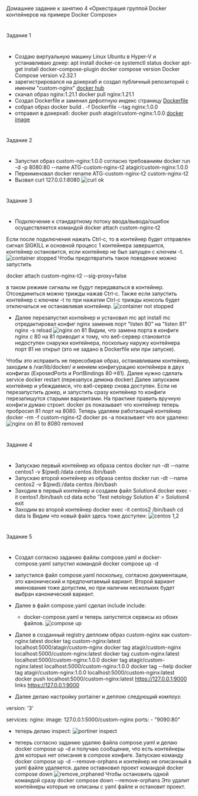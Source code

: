 #
Домашнее задание к занятию 4 «Оркестрация группой Docker контейнеров на примере Docker Compose»
#
Задание 1
#
* Создаю виртуальную машину Linux Ubuntu в Hyper-V и устанавливаю докер:
apt install docker-ce
systemctl status docker
apt-get install docker-compose-plugin
docker compose version
Docker Compose version v2.32.1
* зарегистрировался на докерхаб и создал публичный репозиторий с именем "custom-nginx"
[docker hub](https://hub.docker.com/repository/docker/atagir/custom-nginx/general)
* скачал образ nginx:1.21.1
  docker pull nginx:1.21.1
* Создал Dockerfile и заменил дефолтную индекс страницу 
[Dockerfile](https://github.com/A-Tagir/netology/blob/main/Dockerfile)
* собрал образ 
  docker build . -f Dockerfile --tag nginx:1.0.0
* отправил в докерхаб:
docker push atagir/custom-nginx:1.0.0
[docker image](https://hub.docker.com/repository/docker/atagir/custom-nginx/general)
#
Задание 2
#
* Запустил образ custom-nginx:1.0.0 согласно требованиям
  docker run -d -p 8080:80 --name ATG-custom-nginx-t2 atagir/custom-nginx:1.0.0  
* Переименовал
  docker rename ATG-custom-nginx-t2 custom-nginx-t2
* Вызвал curl 127.0.0.1:8080
![curl ok](https://github.com/A-Tagir/netology/blob/main/Homework4_custom-nginx.jpg)
#
Задание 3
#
* Подключение к стандартному потоку ввода/вывода/ошибок осуществляется командой
docker attach custom-nginx-t2

Если после подключения нажать Ctrl-c, то в контейнер будет отправлен сигнал SIGKILL
и основной процесс 1 контейнера завершится, контейнер остановится, если контейнер
не был запущен с ключем -t.
![container stopped](https://github.com/A-Tagir/netology/blob/main/Homework4_custom-nginx_attach_stop.jpg)
Чтобы предотвратить такое поведение можно запустить

docker attach custom-nginx-t2 --sig-proxy=false

в таком режиме сигналы не будут передаваться в контейнер.
Отсоединиться можно трижды нажав Ctrl-c.
Также если запустить контейнер с ключем -t то при нажатии Ctrl-c трижды консоль будет
отключаться не останавливая контейнер.
![container not stopped](https://github.com/A-Tagir/netology/blob/main/Homework4_custom-nginx_attach_not_stopped.jpg)

* Далее перезапустил контейнер и установил mc
  apt install mc
  отредактировал конфиг nginx заменив порт "listen 80" на "listen 81"
  nginx -s reload
![nginx on 81](https://github.com/A-Tagir/netology/blob/main/Homework4_custom-nginx_1.jpg)
Видим, что замена порта в конфиге nginx с 80 на 81 приводит к тому, что веб-сервер становится 
недоступен снаружи контейнера, поскольку наружу контейнера порт 81 не открыт
(это не задано в Dockerfile или при запуске).

Чтобы это исправить не пересобирая образ, останавливаем контейнер,
заходим в /var/lib/docker/ и меняем конфигурацию контейнера в двух конфигах 
(ExposedPorts и PortBindings 80->81).
Далее нужно сделать service docker restart (перезапуск демона docker)
Далее запускаем контейнер и убеждаемся, что вэб-сервер снова доступен. Если не перезапустить 
докер, и запустить сразу контейнер то конфиги перезапишутся старыми вариантами.
На практике править вручную конфиги думаю строит.
docker ps показывает что контейнер теперь пробросил 81 порт на 8080.
Теперь удаляем работающий контейнер
docker -rm -f custom-nginx-t2
docker ps -a показывает что все удалено:
![nginx on 81 to 8080 removed](https://github.com/A-Tagir/netology/blob/main/Homework4_custom-nginx_2.jpg)
#
Задание 4
#
* Запускаю первый контейнер из образа centos
docker run -dt --name centos1 -v $(pwd):/data centos /bin/bash
* Запускаю второй контейнер из образа centos
  docker run -dt --name centos2 -v $(pwd):/data centos /bin/bash
* Заходим в первый контейнер и создаем файл Solution4
  docker exec -it centos1 /bin/bash
  cd data
  echo 'Test netology Solution 4' > Solution4
  exit
* Заходим во второй контейнер
  docker exec -it centos2 /bin/bash
  cd data
  ls
Видим что новый файл здесь тоже доступен:
![centos 1,2](https://github.com/A-Tagir/netology/blob/main/Homework4_CENTOS_volume.jpg)

#
Задание 5
#
* Создал согласно заданию файлы compose.yaml и docker-compose.yaml
  запустил командой
  docker compose up -d
* запустился файл compose.yaml поскольку, согласно документации,
это канонический и предпочитаемый вариант. Второй вариант именования тоже допустим,
но при наличии нескольких будет выбран канонический вариант.
* Далее в файл compose.yaml сделал include
  include:
    - docker-compose.yaml
и теперь запустятся сервисы из обоих файлов.
![compose up](https://github.com/A-Tagir/netology/blob/main/Homework4_Compose_1.jpg)

* Далее в созданный registry деплоим образ custom-nginx как custom-nginx:latest
  docker tag custom-nginx:latest localhost:5000/atagir/custom-nginx
docker tag atagir/custom-nginx localhost:5000/custom-nginx:latest
docker tag custom-nginx:latest localhost:5000/custom-nginx:1.0.0
docker tag atagir/custom-nginx:latest localhost:5000/custom-nginx:1.0.0
docker tag --help
docker tag atagir/custom-nginx:1.0.0 localhost:5000/custom-nginx:latest
docker push localhost:5000/custom-nginx:latest
https://127.0.0.1:9000
links https://127.0.0.1:9000
* Далее делаю настройку portainer и деплою следующий компоуз:

version: '3'

services:
  nginx:
    image: 127.0.0.1:5000/custom-nginx
    ports:
      - "9090:80"
* теперь делаю inspect:
![portiner inspect](https://github.com/A-Tagir/netology/blob/main/Homework4_Portainer6.jpg)

* теперь согласно заданию удаляю файла compose.yaml и делаю
  docker compose up -d
  и получаю сообщение, что есть контейнеры для которых нет описания в compose конфиге.
  Запускаю команду 
  docker compose up -d --remove-orphans
  и контейнер не описанный в yaml файле удаляется.
  далее 
  оставновил проект командой docker compose down
![remove_orphaned](https://github.com/A-Tagir/netology/blob/main/Homework4_Compose7.jpg)
Чтобы остановить одной командой сразу
docker compose down --remove-orphans
Это удалит контейнеры которые не описаны с yaml файле и остановит проект.


